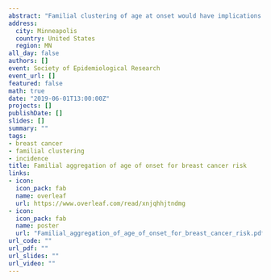 ```yaml
---
abstract: "Familial clustering of age at onset would have implications for both risk prediction and etiology but has not been well-studied for breast cancer. We used a large cohort of unaffected sisters of proband cases to prospectively study whether breast cancer risk is influenced by the age at diagnosis of a previously affected sister. More than 50,000 women were followed for an average of 8 years in the Sister Study. Participants had never had breast cancer when they enrolled but had at least one sister previously diagnosed with breast cancer. With age as the primary time scale, we used Cox models to estimate the relative hazard associated with being at an age close to the age at which the sister had been diagnosed. The covariate characterizing closeness was a Gaussian function of the difference between the participant’s time-varying age at risk and her sister’s age at diagnosis, allowing for a symmetric effect that peaks when the participant reaches the proband sister’s age at diagnosis. Other covariates in the model included: age at first live birth, age at menarche, an indicator variable for proband age at onset less than 50 years, BMI, menopause status and the product of BMI and menopause status. Another model permitted the age-closeness effect to depend on the time-varying age of the sister at risk. The estimated peak adjusted hazard ratio was 1.38 (95% CI: 1.17, 1.63). The adjusted model that included the age-closeness covariate had a better fit than the model excluding that covariate (Chi-square(1df) = 14.5, p<0.001). Evidence also supported age-time-dependence of the closeness association, with a larger magnitude of association at ages greater than 60 years. In summary, in the largest study of its kind for breast cancer, the risk increased at ages near the age when a sister had been diagnosed. This association suggests that there are important shared genetic and environmental contributions to age at onset.well-studied for breast cancer. We used a large cohort of unaffected sisters of proband cases to prospectively study whether breast cancer risk is influenced by the age at diagnosis of a previously affected sister. More than 50,000 women were followed for an average of 8 years in the Sister Study. Participants had never had breast cancer when they enrolled but had at least one sister previously diagnosed with breast cancer. With age as the primary time scale, we used Cox models to estimate the relative hazard associated with being at an age close to the age at which the sister had been diagnosed. The covariate characterizing closeness was a Gaussian function of the difference between the participant’s time-varying age at risk and her sister’s age at diagnosis, allowing for a symmetric effect that peaks when the participant reaches the proband sister’s age at diagnosis. Other covariates in the model included: age at first live birth, age at menarche, an indicator variable for proband age at onset less than 50 years, BMI, menopause status and the product of BMI and menopause status. Another model permitted the age-closeness effect to depend on the time-varying age of the sister at risk. The estimated peak adjusted hazard ratio was 1.38 (95% CI: 1.17, 1.63). The adjusted model that included the age-closeness covariate had a better fit than the model excluding that covariate (Chi-square(1df) = 14.5, p<0.001). Evidence also supported age-time-dependence of the closeness association, with a larger magnitude of association at ages greater than 60 years. In summary, in the largest study of its kind for breast cancer, the risk increased at ages near the age when a sister had been diagnosed. This association suggests that there are important shared genetic and environmental contributions to age at onset."
address:
  city: Minneapolis
  country: United States
  region: MN
all_day: false
authors: []
event: Society of Epidemiological Research
event_url: []
featured: false
math: true
date: "2019-06-01T13:00:00Z"
projects: []
publishDate: []
slides: []
summary: ""
tags:
- breast cancer
- familial clustering
- incidence
title: Familial aggregation of age of onset for breast cancer risk
links:
- icon: 
  icon_pack: fab
  name: overleaf
  url: https://www.overleaf.com/read/xnjqhhjtndmg
- icon: 
  icon_pack: fab
  name: poster
  url: "Familial_aggregation_of_age_of_onset_for_breast_cancer_risk.pdf"
url_code: ""
url_pdf: ""
url_slides: ""
url_video: ""
---
```

